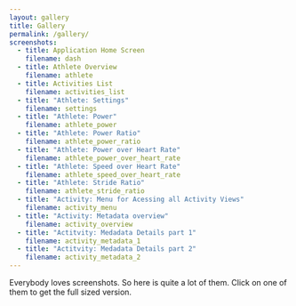 ```yaml
---
layout: gallery
title: Gallery
permalink: /gallery/
screenshots:
  - title: Application Home Screen
    filename: dash
  - title: Athlete Overview
    filename: athlete
  - title: Activities List
    filename: activities_list
  - title: "Athlete: Settings"
    filename: settings
  - title: "Athlete: Power"
    filename: athlete_power
  - title: "Athlete: Power Ratio"
    filename: athlete_power_ratio
  - title: "Athlete: Power over Heart Rate"
    filename: athlete_power_over_heart_rate
  - title: "Athlete: Speed over Heart Rate"
    filename: athlete_speed_over_heart_rate
  - title: "Athlete: Stride Ratio"
    filename: athlete_stride_ratio
  - title: "Activity: Menu for Acessing all Activity Views"
    filename: activity_menu
  - title: "Activity: Metadata overview"
    filename: activity_overview
  - title: "Actitvity: Medadata Details part 1"
    filename: activity_metadata_1
  - title: "Actitvity: Medadata Details part 2"
    filename: activity_metadata_2
---
```


Everybody loves screenshots. So here is quite a lot of them. Click on one of
them to get the full sized version.

